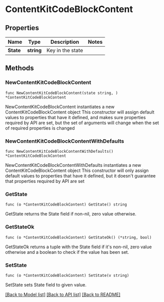 # ContentKitCodeBlockContent

## Properties

Name | Type | Description | Notes
------------ | ------------- | ------------- | -------------
**State** | **string** | Key in the state | 

## Methods

### NewContentKitCodeBlockContent

`func NewContentKitCodeBlockContent(state string, ) *ContentKitCodeBlockContent`

NewContentKitCodeBlockContent instantiates a new ContentKitCodeBlockContent object
This constructor will assign default values to properties that have it defined,
and makes sure properties required by API are set, but the set of arguments
will change when the set of required properties is changed

### NewContentKitCodeBlockContentWithDefaults

`func NewContentKitCodeBlockContentWithDefaults() *ContentKitCodeBlockContent`

NewContentKitCodeBlockContentWithDefaults instantiates a new ContentKitCodeBlockContent object
This constructor will only assign default values to properties that have it defined,
but it doesn't guarantee that properties required by API are set

### GetState

`func (o *ContentKitCodeBlockContent) GetState() string`

GetState returns the State field if non-nil, zero value otherwise.

### GetStateOk

`func (o *ContentKitCodeBlockContent) GetStateOk() (*string, bool)`

GetStateOk returns a tuple with the State field if it's non-nil, zero value otherwise
and a boolean to check if the value has been set.

### SetState

`func (o *ContentKitCodeBlockContent) SetState(v string)`

SetState sets State field to given value.



[[Back to Model list]](../README.md#documentation-for-models) [[Back to API list]](../README.md#documentation-for-api-endpoints) [[Back to README]](../README.md)


